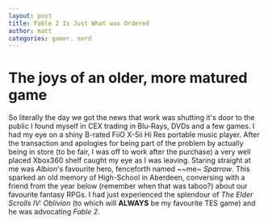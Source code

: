 ```yaml
---
layout: post
title: Fable 2 Is Just What was Ordered
author: matt
categories: gamer. nerd
---
```


# The joys of an older, more matured game
So literally the day we got the news that work was shutting it's door to the public I found myself in CEX trading in Blu-Rays, DVDs and a few games. I had my eye on a shiny B-rated FiiO X-5ii Hi Res portable music player. After the transaction and apologies for being part of the problem by actually being in store (to be fair, I was off to work after the purchase) a very well placed Xbox360 shelf caught my eye as I was leaving. Staring straight at me was _Albion_'s favourite hero, fenceforth named ~~me~ _Sparrow_. This sparked an old memory of High-School in Aberdeen, conversing with a friend from the year below (remember when that was taboo?) about our favourite fantasy RPGs. I had just experienced the splendour of _The Elder Scrolls IV: Oblivion_ (to which will **ALWAYS** be my favourite TES game) and he was advocating _Fable 2_.
